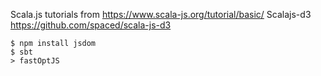 Scala.js tutorials from https://www.scala-js.org/tutorial/basic/
Scalajs-d3 https://github.com/spaced/scala-js-d3
~~~~
$ npm install jsdom
$ sbt
> fastOptJS
~~~~